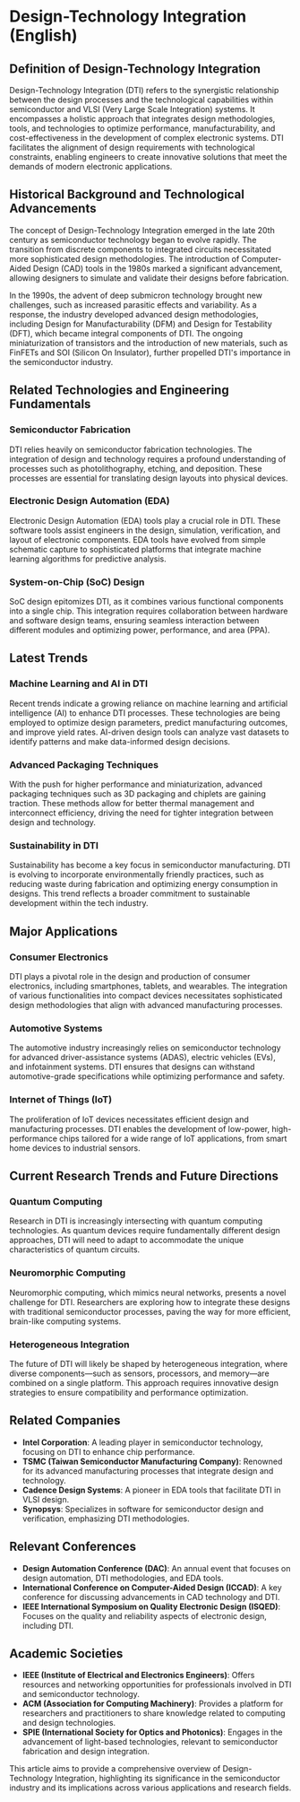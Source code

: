# Design-Technology Integration (English)

## Definition of Design-Technology Integration

Design-Technology Integration (DTI) refers to the synergistic relationship between the design processes and the technological capabilities within semiconductor and VLSI (Very Large Scale Integration) systems. It encompasses a holistic approach that integrates design methodologies, tools, and technologies to optimize performance, manufacturability, and cost-effectiveness in the development of complex electronic systems. DTI facilitates the alignment of design requirements with technological constraints, enabling engineers to create innovative solutions that meet the demands of modern electronic applications.

## Historical Background and Technological Advancements

The concept of Design-Technology Integration emerged in the late 20th century as semiconductor technology began to evolve rapidly. The transition from discrete components to integrated circuits necessitated more sophisticated design methodologies. The introduction of Computer-Aided Design (CAD) tools in the 1980s marked a significant advancement, allowing designers to simulate and validate their designs before fabrication.

In the 1990s, the advent of deep submicron technology brought new challenges, such as increased parasitic effects and variability. As a response, the industry developed advanced design methodologies, including Design for Manufacturability (DFM) and Design for Testability (DFT), which became integral components of DTI. The ongoing miniaturization of transistors and the introduction of new materials, such as FinFETs and SOI (Silicon On Insulator), further propelled DTI's importance in the semiconductor industry.

## Related Technologies and Engineering Fundamentals

### Semiconductor Fabrication

DTI relies heavily on semiconductor fabrication technologies. The integration of design and technology requires a profound understanding of processes such as photolithography, etching, and deposition. These processes are essential for translating design layouts into physical devices.

### Electronic Design Automation (EDA)

Electronic Design Automation (EDA) tools play a crucial role in DTI. These software tools assist engineers in the design, simulation, verification, and layout of electronic components. EDA tools have evolved from simple schematic capture to sophisticated platforms that integrate machine learning algorithms for predictive analysis.

### System-on-Chip (SoC) Design

SoC design epitomizes DTI, as it combines various functional components into a single chip. This integration requires collaboration between hardware and software design teams, ensuring seamless interaction between different modules and optimizing power, performance, and area (PPA).

## Latest Trends

### Machine Learning and AI in DTI

Recent trends indicate a growing reliance on machine learning and artificial intelligence (AI) to enhance DTI processes. These technologies are being employed to optimize design parameters, predict manufacturing outcomes, and improve yield rates. AI-driven design tools can analyze vast datasets to identify patterns and make data-informed design decisions.

### Advanced Packaging Techniques

With the push for higher performance and miniaturization, advanced packaging techniques such as 3D packaging and chiplets are gaining traction. These methods allow for better thermal management and interconnect efficiency, driving the need for tighter integration between design and technology.

### Sustainability in DTI

Sustainability has become a key focus in semiconductor manufacturing. DTI is evolving to incorporate environmentally friendly practices, such as reducing waste during fabrication and optimizing energy consumption in designs. This trend reflects a broader commitment to sustainable development within the tech industry.

## Major Applications

### Consumer Electronics

DTI plays a pivotal role in the design and production of consumer electronics, including smartphones, tablets, and wearables. The integration of various functionalities into compact devices necessitates sophisticated design methodologies that align with advanced manufacturing processes.

### Automotive Systems

The automotive industry increasingly relies on semiconductor technology for advanced driver-assistance systems (ADAS), electric vehicles (EVs), and infotainment systems. DTI ensures that designs can withstand automotive-grade specifications while optimizing performance and safety.

### Internet of Things (IoT)

The proliferation of IoT devices necessitates efficient design and manufacturing processes. DTI enables the development of low-power, high-performance chips tailored for a wide range of IoT applications, from smart home devices to industrial sensors.

## Current Research Trends and Future Directions

### Quantum Computing

Research in DTI is increasingly intersecting with quantum computing technologies. As quantum devices require fundamentally different design approaches, DTI will need to adapt to accommodate the unique characteristics of quantum circuits.

### Neuromorphic Computing

Neuromorphic computing, which mimics neural networks, presents a novel challenge for DTI. Researchers are exploring how to integrate these designs with traditional semiconductor processes, paving the way for more efficient, brain-like computing systems.

### Heterogeneous Integration

The future of DTI will likely be shaped by heterogeneous integration, where diverse components—such as sensors, processors, and memory—are combined on a single platform. This approach requires innovative design strategies to ensure compatibility and performance optimization.

## Related Companies

- **Intel Corporation**: A leading player in semiconductor technology, focusing on DTI to enhance chip performance.
- **TSMC (Taiwan Semiconductor Manufacturing Company)**: Renowned for its advanced manufacturing processes that integrate design and technology.
- **Cadence Design Systems**: A pioneer in EDA tools that facilitate DTI in VLSI design.
- **Synopsys**: Specializes in software for semiconductor design and verification, emphasizing DTI methodologies.

## Relevant Conferences

- **Design Automation Conference (DAC)**: An annual event that focuses on design automation, DTI methodologies, and EDA tools.
- **International Conference on Computer-Aided Design (ICCAD)**: A key conference for discussing advancements in CAD technology and DTI.
- **IEEE International Symposium on Quality Electronic Design (ISQED)**: Focuses on the quality and reliability aspects of electronic design, including DTI.

## Academic Societies

- **IEEE (Institute of Electrical and Electronics Engineers)**: Offers resources and networking opportunities for professionals involved in DTI and semiconductor technology.
- **ACM (Association for Computing Machinery)**: Provides a platform for researchers and practitioners to share knowledge related to computing and design technologies.
- **SPIE (International Society for Optics and Photonics)**: Engages in the advancement of light-based technologies, relevant to semiconductor fabrication and design integration. 

This article aims to provide a comprehensive overview of Design-Technology Integration, highlighting its significance in the semiconductor industry and its implications across various applications and research fields.